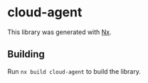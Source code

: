 # cloud-agent

This library was generated with [Nx](https://nx.dev).

## Building

Run `nx build cloud-agent` to build the library.
